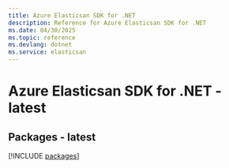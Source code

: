 ```yaml
---
title: Azure Elasticsan SDK for .NET
description: Reference for Azure Elasticsan SDK for .NET
ms.date: 04/30/2025
ms.topic: reference
ms.devlang: dotnet
ms.service: elasticsan
---
```

# Azure Elasticsan SDK for .NET - latest
## Packages - latest
[!INCLUDE [packages](elasticsan-index.md)]